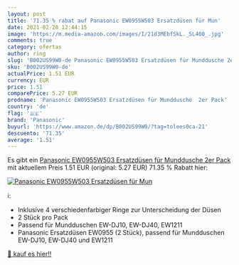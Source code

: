 ```yaml
---
layout: post
title: '71.35 % rabat auf Panasonic EW0955W503 Ersatzdüsen für Mun'
date: 2021-02-28 12:44:15
image: 'https://m.media-amazon.com/images/I/21d3MEbfSkL._SL400_.jpg'
comments: true
category: ofertas
author: ring
slug: 'B002US99W0-de Panasonic EW0955W503 Ersatzdüsen für Munddusche 2er Pack'
sku: 'B002US99W0-de'
actualPrice: 1.51 EUR
currency: EUR
price: 1.51
comparePrice: 5.27 EUR
prodname: 'Panasonic EW0955W503 Ersatzdüsen für Munddusche  2er Pack'
country: 'de'
flag: '🇩🇪'
brand: 'Panasonic'
buyurl: 'https://www.amazon.de/dp/B002US99W0/?tag=tolees0ca-21'
descuento: '71.35'
average: '1.51'
---
```


Es gibt ein [Panasonic EW0955W503 Ersatzdüsen für Munddusche  2er Pack](https://www.amazon.de/dp/B002US99W0/?tag=tolees0ca-21) mit aktuellem Preis 1.51 EUR (original: 5.27 EUR) 71.35 % Rabatt hier:

[![Panasonic EW0955W503 Ersatzdüsen für Mun](https://m.media-amazon.com/images/I/21d3MEbfSkL._SL400_.jpg)](https://www.amazon.de/dp/B002US99W0/?tag=tolees0ca-21)

ℹ️:

- Inklusive 4 verschiedenfarbiger Ringe zur Unterscheidung der Düsen
- 2 Stück pro Pack
- Passend für Mundduschen EW-DJ10, EW-DJ40, EW1211
- Panasonic Ersatzdüsen EW0955 (2 Stück), passend für Mundduschen EW-DJ10, EW-DJ40 und EW1211

[🛒 kauf es hier!!](https://www.amazon.de/dp/B002US99W0/?tag=tolees0ca-21)
